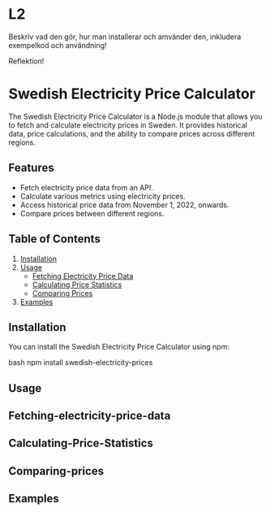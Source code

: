 # L2
Beskriv vad den gör, hur man installerar och amvänder den, inkludera exempelkod och användning!

Reflektion!

# Swedish Electricity Price Calculator

The Swedish Electricity Price Calculator is a Node.js module that allows you to fetch and calculate electricity prices in Sweden. It provides historical data, price calculations, and the ability to compare prices across different regions.

## Features

- Fetch electricity price data from an API.
- Calculate various metrics using electricity prices.
- Access historical price data from November 1, 2022, onwards.
- Compare prices between different regions.

## Table of Contents

1. [Installation](#installation)
2. [Usage](#usage)
   - [Fetching Electricity Price Data](#fetching-electricity-price-data)
   - [Calculating Price Statistics](#calculating-price-statistics)
   - [Comparing Prices](#comparing-prices)
3. [Examples](#examples)


## Installation

You can install the Swedish Electricity Price Calculator using npm:

bash
npm install swedish-electricity-prices


## Usage 

## Fetching-electricity-price-data

## Calculating-Price-Statistics

## Comparing-prices


## Examples

